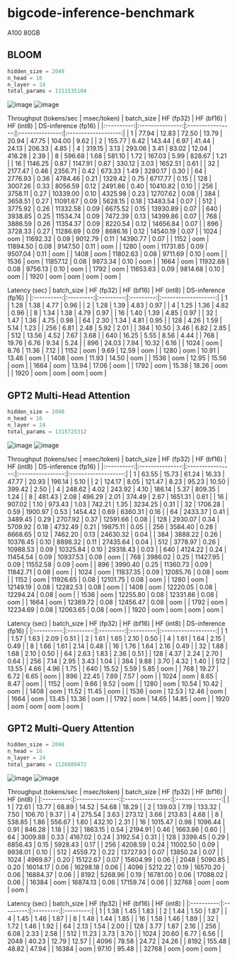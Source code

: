 # bigcode-inference-benchmark
A100 80GB

## BLOOM
```python
hidden_size = 2048
n_head = 16
n_layer = 24
total_params = 1311535104
```

![image](images/BLOOM-throughput.png)
![image](images/BLOOM-latency.png)

Throughput (tokens/sec | msec/token)
| batch_size |    HF (fp32)    |    HF (bf16)     |    HF (int8)    | DS-inference (fp16) |
|:----------:|:---------------:|:----------------:|:---------------:|:-------------------:|
| 1          | 77.94 \| 12.83  | 72.50 \| 13.79   | 20.94 \| 47.75  | 104.00 \| 9.62      |
| 2          | 155.77 \| 6.42  | 143.44 \| 6.97   | 41.44 \| 24.13  | 206.33 \| 4.85      |
| 4          | 319.15 \| 3.13  | 293.06 \| 3.41   | 83.02 \| 12.04  | 418.28 \| 2.39      |
| 8          | 596.68 \| 1.68  | 581.10 \| 1.72   | 167.03 \| 5.99  | 828.67 \| 1.21      |
| 16         | 1146.25 \| 0.87 | 1147.91 \| 0.87  | 330.12 \| 3.03  | 1652.51 \| 0.61     |
| 32         | 2177.47 \| 0.46 | 2356.71 \| 0.42  | 673.33 \| 1.49  | 3280.17 \| 0.30     |
| 64         | 2776.93 \| 0.36 | 4784.46 \| 0.21  | 1329.42 \| 0.75 | 6717.77 \| 0.15     |
| 128        | 3007.26 \| 0.33 | 8056.59 \| 0.12  | 2491.86 \| 0.40 | 10410.82 \| 0.10    |
| 256        | 3758.11 \| 0.27 | 10339.00 \| 0.10 | 4325.98 \| 0.23 | 12707.62 \| 0.08    |
| 384        | 3658.51 \| 0.27 | 11091.67 \| 0.09 | 5628.15 \| 0.18 | 13483.54 \| 0.07    |
| 512        | 3775.92 \| 0.26 | 11332.58 \| 0.09 | 6675.52 \| 0.15 | 13930.89 \| 0.07    |
| 640        | 3938.85 \| 0.25 | 11534.74 \| 0.09 | 7472.39 \| 0.13 | 14399.86 \| 0.07    |
| 768        | 3886.59 \| 0.26 | 11354.37 \| 0.09 | 8220.54 \| 0.12 | 14656.84 \| 0.07    |
| 896        | 3728.33 \| 0.27 | 11286.69 \| 0.09 | 8686.16 \| 0.12 | 14540.19 \| 0.07    |
| 1024       | oom             | 11692.32 \| 0.09 | 9012.79 \| 0.11 | 14390.77 \| 0.07    |
| 1152       | oom             | 11894.50 \| 0.08 | 9147.50 \| 0.11 | oom                 |
| 1280       | oom             | 11731.85 \| 0.09 | 9507.04 \| 0.11 | oom                 |
| 1408       | oom             | 11802.63 \| 0.08 | 9711.69 \| 0.10 | oom                 |
| 1536       | oom             | 11857.12 \| 0.08 | 9873.34 \| 0.10 | oom                 |
| 1664       | oom             | 11932.68 \| 0.08 | 9756.13 \| 0.10 | oom                 |
| 1792       | oom             | 11653.63 \| 0.09 | 9814.68 \| 0.10 | oom                 |
| 1920       | oom             | oom              | oom             | oom                 |

Latency (sec)
| batch_size | HF (fp32) | HF (bf16) | HF (int8) | DS-inference (fp16) |
|:----------:|:---------:|:---------:|:---------:|:-------------------:|
| 1          | 1.28      | 1.38      | 4.77      | 0.96                |
| 2          | 1.28      | 1.39      | 4.83      | 0.97                |
| 4          | 1.25      | 1.36      | 4.82      | 0.96                |
| 8          | 1.34      | 1.38      | 4.79      | 0.97                |
| 16         | 1.40      | 1.39      | 4.85      | 0.97                |
| 32         | 1.47      | 1.36      | 4.75      | 0.98                |
| 64         | 2.30      | 1.34      | 4.81      | 0.95                |
| 128        | 4.26      | 1.59      | 5.14      | 1.23                |
| 256        | 6.81      | 2.48      | 5.92      | 2.01                |
| 384        | 10.50     | 3.46      | 6.82      | 2.85                |
| 512        | 13.56     | 4.52      | 7.67      | 3.68                |
| 640        | 16.25     | 5.55      | 8.56      | 4.44                |
| 768        | 19.76     | 6.76      | 9.34      | 5.24                |
| 896        | 24.03     | 7.94      | 10.32     | 6.16                |
| 1024       | oom       | 8.76      | 11.36     | 7.12                |
| 1152       | oom       | 9.69      | 12.59     | oom                 |
| 1280       | oom       | 10.91     | 13.46     | oom                 |
| 1408       | oom       | 11.93     | 14.50     | oom                 |
| 1536       | oom       | 12.95     | 15.56     | oom                 |
| 1664       | oom       | 13.94     | 17.06     | oom                 |
| 1792       | oom       | 15.38     | 18.26     | oom                 |
| 1920       | oom       | oom       | oom       | oom                 |

## GPT2 Multi-Head Attention
```python
hidden_size = 2048
n_head = 16
n_layer = 24
total_params = 1315725312
```

![image](images/GPT2-MHA-throughput.png)
![image](images/GPT2-MHA-latency.png)

Throughput (tokens/sec | msec/token)
| batch_size |    HF (fp32)    |    HF (bf16)     |    HF (int8)     | DS-inference (fp16) |
|:----------:|:---------------:|:----------------:|:----------------:|:-------------------:|
| 1          | 63.55 \| 15.73  | 61.24 \| 16.33   | 47.77 \| 20.93   | 196.14 \| 5.10      |
| 2          | 124.17 \| 8.05  | 121.47 \| 8.23   | 95.23 \| 10.50   | 399.42 \| 2.50      |
| 4          | 248.62 \| 4.02  | 243.92 \| 4.10   | 186.14 \| 5.37   | 809.35 \| 1.24      |
| 8          | 481.43 \| 2.08  | 496.29 \| 2.01   | 374.49 \| 2.67   | 1651.31 \| 0.61     |
| 16         | 907.02 \| 1.10  | 973.43 \| 1.03   | 742.21 \| 1.35   | 3234.25 \| 0.31     |
| 32         | 1706.28 \| 0.59 | 1900.97 \| 0.53  | 1454.42 \| 0.69  | 6360.31 \| 0.16     |
| 64         | 2433.37 \| 0.41 | 3489.45 \| 0.29  | 2707.92 \| 0.37  | 12591.66 \| 0.08    |
| 128        | 2930.07 \| 0.34 | 5709.92 \| 0.18  | 4732.49 \| 0.21  | 19875.11 \| 0.05    |
| 256        | 3584.40 \| 0.28 | 8668.65 \| 0.12  | 7462.20 \| 0.13  | 24630.32 \| 0.04    |
| 384        | 3888.22 \| 0.26 | 10376.45 \| 0.10 | 8898.32 \| 0.11  | 27435.64 \| 0.04    |
| 512        | 3778.97 \| 0.26 | 10988.53 \| 0.09 | 10325.84 \| 0.10 | 29318.43 \| 0.03    |
| 640        | 4124.22 \| 0.24 | 11454.54 \| 0.09 | 10937.53 \| 0.09 | oom                 |
| 768        | 3986.02 \| 0.25 | 11427.95 \| 0.09 | 11552.58 \| 0.09 | oom                 |
| 896        | 3990.40 \| 0.25 | 11360.73 \| 0.09 | 11842.71 \| 0.08 | oom                 |
| 1024       | oom             | 11837.35 \| 0.09 | 12085.76 \| 0.08 | oom                 |
| 1152       | oom             | 11926.65 \| 0.08 | 12101.75 \| 0.08 | oom                 |
| 1280       | oom             | 12149.19 \| 0.08 | 12282.53 \| 0.08 | oom                 |
| 1408       | oom             | 12220.05 \| 0.08 | 12294.24 \| 0.08 | oom                 |
| 1536       | oom             | 12255.80 \| 0.08 | 12331.86 \| 0.08 | oom                 |
| 1664       | oom             | 12369.72 \| 0.08 | 12456.47 \| 0.08 | oom                 |
| 1792       | oom             | 12234.69 \| 0.08 | 12063.65 \| 0.08 | oom                 |
| 1920       | oom             | oom              | oom              | oom                 |

Latency (sec)
| batch_size | HF (fp32) | HF (bf16) | HF (int8) | DS-inference (fp16) |
|:----------:|:---------:|:---------:|:---------:|:-------------------:|
| 1          | 1.57      | 1.63      | 2.09      | 0.51                |
| 2          | 1.61      | 1.65      | 2.10      | 0.50                |
| 4          | 1.61      | 1.64      | 2.15      | 0.49                |
| 8          | 1.66      | 1.61      | 2.14      | 0.48                |
| 16         | 1.76      | 1.64      | 2.16      | 0.49                |
| 32         | 1.88      | 1.68      | 2.10      | 0.50                |
| 64         | 2.63      | 1.83      | 2.36      | 0.51                |
| 128        | 4.37      | 2.24      | 2.70      | 0.64                |
| 256        | 7.14      | 2.95      | 3.43      | 1.04                |
| 384        | 9.88      | 3.70      | 4.32      | 1.40                |
| 512        | 13.55     | 4.66      | 4.96      | 1.75                |
| 640        | 15.52     | 5.59      | 5.85      | oom                 |
| 768        | 19.27     | 6.72      | 6.65      | oom                 |
| 896        | 22.45     | 7.89      | 7.57      | oom                 |
| 1024       | oom       | 8.65      | 8.47      | oom                 |
| 1152       | oom       | 9.66      | 9.52      | oom                 |
| 1280       | oom       | 10.54     | 10.42     | oom                 |
| 1408       | oom       | 11.52     | 11.45     | oom                 |
| 1536       | oom       | 12.53     | 12.46     | oom                 |
| 1664       | oom       | 13.45     | 13.36     | oom                 |
| 1792       | oom       | 14.65     | 14.85     | oom                 |
| 1920       | oom       | oom       | oom       | oom                 |

## GPT2 Multi-Query Attention
```python
hidden_size = 2048
n_head = 16
n_layer = 24
total_params = 1126889472
```

![image](images/GPT2-MQA-throughput.png)
![image](images/GPT2-MQA-latency.png)

Throughput (tokens/sec | msec/token)
| batch_size |    HF (fp32)    |    HF (bf16)     |    HF (int8)     |
|:----------:|:---------------:|:----------------:|:----------------:|
|     1      | 72.61 \| 13.77  |  68.89 \| 14.52  |  54.68 \| 18.29  |
|     2      | 139.03 \| 7.19  |  133.32 \| 7.50  |  106.70 \| 9.37  |
|     4      | 275.54 \| 3.63  |  273.12 \| 3.66  |  213.83 \| 4.68  |
|     8      | 538.85 \| 1.86  |  556.67 \| 1.80  |  432.10 \| 2.31  |
|    16      | 1015.47 \| 0.98 | 1096.44 \| 0.91  |  846.28 \| 1.18  |
|    32      | 1863.15 \| 0.54 | 2194.91 \| 0.46  | 1663.86 \| 0.60  |
|    64      | 3009.88 \| 0.33 | 4167.02 \| 0.24  | 3192.54 \| 0.31  |
|    128     | 3399.45 \| 0.29 | 6856.43 \| 0.15  | 5928.43 \| 0.17  |
|    256     | 4208.59 \| 0.24 | 11002.50 \| 0.09 | 9938.01 \| 0.10  |
|    512     | 4559.72 \| 0.22 | 13727.93 \| 0.07 | 13850.24 \| 0.07 |
|   1024     | 4969.87 \| 0.20 | 15122.67 \| 0.07 | 15604.99 \| 0.06 |
|   2048     | 5090.85 \| 0.20 | 16014.17 \| 0.06 | 16298.18 \| 0.06 |
|   4096     | 5212.22 \| 0.19 | 16570.20 \| 0.06 | 16884.37 \| 0.06 |
|   8192     | 5268.96 \| 0.19 | 16781.00 \| 0.06 | 17088.02 \| 0.06 |
|   16384    |       oom       | 16874.13 \| 0.06 | 17159.74 \| 0.06 |
|   32768    |       oom       | oom              | oom              |

Latency (sec)
| batch_size | HF (fp32) | HF (bf16) | HF (int8) |
|:----------:|:---------:|:---------:|:---------:|
|     1      |   1.38    |   1.45    |   1.83    |
|     2      |   1.44    |   1.50    |   1.87    |
|     4      |   1.45    |   1.46    |   1.87    |
|     8      |   1.48    |   1.44    |   1.85    |
|    16      |   1.58    |   1.46    |   1.89    |
|    32      |   1.72    |   1.46    |   1.92    |
|    64      |   2.13    |   1.54    |   2.00    |
|    128     |   3.77    |   1.87    |   2.16    |
|    256     |   6.08    |   2.33    |   2.58    |
|    512     |  11.23    |   3.73    |   3.70    |
|   1024     |  20.60    |   6.77    |   6.56    |
|   2048     |  40.23    |  12.79    |  12.57    |
|   4096     |  78.58    |  24.72    |  24.26    |
|   8192     |  155.48   |  48.82    |  47.94    |
|   16384    |   oom     |  97.10    |  95.48    |
|   32768    |   oom     |  oom      |  oom      |
